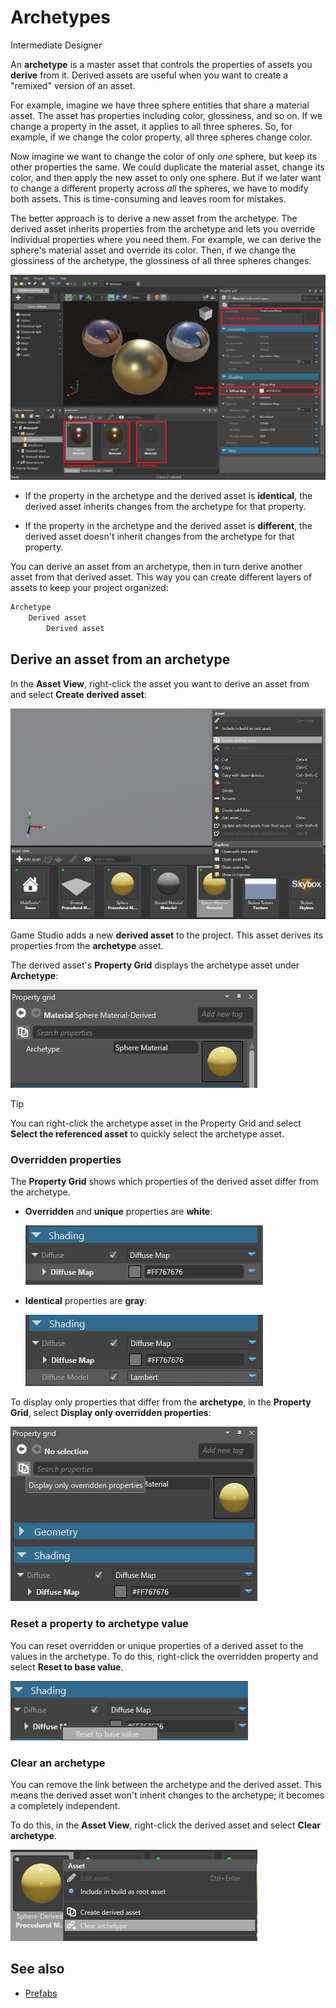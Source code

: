 # Archetypes

<span class="label label-doc-level">Intermediate</span>
<span class="label label-doc-audience">Designer</span>

An **archetype** is a master asset that controls the properties of assets you **derive** from it. Derived assets are useful when you want to create a "remixed" version of an asset.

For example, imagine we have three sphere entities that share a material asset. The asset has properties including color, glossiness, and so on. If we change a property in the asset, it applies to all three spheres. So, for example, if we change the color property, all three spheres change color.

Now imagine we want to change the color of only *one* sphere, but keep its other properties the same. We could duplicate the material asset, change its color, and then apply the new asset to only one sphere. But if we later want to change a different property across *all* the spheres, we have to modify both assets. This is time-consuming and leaves room for mistakes.

The better approach is to derive a new asset from the archetype. The derived asset inherits properties from the archetype and lets you override individual properties where you need them. For example, we can derive the sphere's material asset and override its color. Then, if we change the glossiness of the archetype, the glossiness of all three spheres changes.

![Create derived asset](media/archetypes-three-spheres.png)

* If the property in the archetype and the derived asset is **identical**, the derived asset inherits changes from the archetype for that property.

* If the property in the archetype and the derived asset is **different**, the derived asset doesn't inherit changes from the archetype for that property.

You can derive an asset from an archetype, then in turn derive another asset from that derived asset. This way you can create different layers of assets to keep your project organized:

```cs
Archetype
    Derived asset
        Derived asset
```

## Derive an asset from an archetype

In the **Asset View**, right-click the asset you want to derive an asset from and select **Create derived asset**:

![Create derived asset](media/archetypes-create-derived-asset.png)

Game Studio adds a new **derived asset** to the project. This asset derives its properties from the **archetype** asset.

The derived asset's **Property Grid** displays the archetype asset under **Archetype**:

![Derived asset in Property Grid](media/archetypes-archetype-in-property-grid.png)

> [!Tip] 
> You can right-click the archetype asset in the Property Grid and select **Select the referenced asset** to quickly select the archetype asset.

### Overridden properties

The **Property Grid** shows which properties of the derived asset differ from the archetype. 

* **Overridden** and **unique** properties are **white**:

    ![Overriden properties are white](media/archetypes-overriden-properties-appear-white.png) 

* **Identical** properties are **gray**:

    ![Identical properties are gray](media/archetypes-identical-properties-appear-gray.png) 

To display only properties that differ from the **archetype**, in the **Property Grid**, select **Display only overridden properties**:

![Display only overridden properties](media/archetypes-display-only-overriden-properties.png) 

### Reset a property to archetype value

You can reset overridden or unique properties of a derived asset to the values in the archetype. To do this, right-click the overridden property and select **Reset to base value**.

![Reset to base value](media/archetypes-reset-property-to-base-value.png)

### Clear an archetype

You can remove the link between the archetype and the derived asset. This means the derived asset won't inherit changes to the archetype; it becomes a completely independent.

To do this, in the **Asset View**, right-click the derived asset and select **Clear archetype**.

![Clear archetype](media/archetypes-clear-archetypes.png)

## See also

* [Prefabs](prefabs.md)